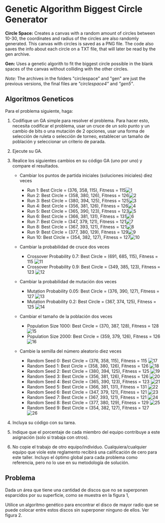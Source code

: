 # Genetic Algorithm Biggest Circle Generator

**Circle Space:** Creates a canvas with a random amount of circles between 10-30, the coordinates and radius of the circles are also randomly generated. This canvas with circles is saved as a PNG file. The code also saves the info about each circle on a TXT file, that will later be read by the gen archive.

**Gen:** Uses a genetic algorith to fit the biggest circle possible in the blank spaces of the canvas without colliding with the other circles.

*Note:* The archives in the folders "circlespace" and "gen" are just the previous versions, the final files are *"circlespace4"* and *"gen5"*.

## Algoritmos Geneticos

Para el problema siguiente, haga:

1. Codifique un GA simple para resolver el problema. Para hacer esto, necesita codificar el problema, usar un cruce de un solo punto y un cambio de bits o una mutación de 2 opciones, usar una forma de selección de ruleta o selección de torneo, establecer un tamaño de población y seleccionar un criterio de parada.

2. Ejecute su GA.

3. Realice los siguientes cambios en su código GA (uno por uno) y compare el resultados.

    - Cambiar los puntos de partida iniciales (soluciones iniciales) diez veces

        - Run 1: Best Circle = (376, 358, 115), Fitness = 115![1](assets/genetic_algorithm_run_0.png)
        - Run 2: Best Circle = (358, 380, 126), Fitness = 126![2](assets/genetic_algorithm_run_1.png)
        - Run 3: Best Circle = (380, 394, 125), Fitness = 125![3](assets/genetic_algorithm_run_2.png)
        - Run 4: Best Circle = (356, 381, 126), Fitness = 126![4](assets/genetic_algorithm_run_3.png)
        - Run 5: Best Circle = (365, 390, 123), Fitness = 123![5](assets/genetic_algorithm_run_4.png)
        - Run 6: Best Circle = (366, 381, 131), Fitness = 131![6](assets/genetic_algorithm_run_5.png)
        - Run 7: Best Circle = (347, 379, 121), Fitness = 121![7](assets/genetic_algorithm_run_6.png)
        - Run 8: Best Circle = (367, 393, 121), Fitness = 121![8](assets/genetic_algorithm_run_7.png)
        - Run 9: Best Circle = (377, 380, 129), Fitness = 129![9](assets/genetic_algorithm_run_8.png)
        - Run 10: Best Circle = (354, 382, 127), Fitness = 127![10](assets/genetic_algorithm_run_9.png)

    - Cambiar la probabilidad de cruce dos veces
        - Crossover Probability 0.7: Best Circle = (691, 685, 115), Fitness = 115 ![11](assets/genetic_algorithm_run_0_cambiar.png)
        - Crossover Probability 0.9: Best Circle = (349, 385, 123), Fitness = 123 ![12](assets/genetic_algorithm_run_1_cambiar.png)

    - Cambiar la probabilidad de mutación dos veces
        - Mutation Probability 0.05: Best Circle = (376, 390, 127), Fitness = 127 ![13](assets/genetic_algorithm_run_0.05.png)
        - Mutation Probability 0.2: Best Circle = (367, 374, 125), Fitness = 125 ![14](assets/genetic_algorithm_run_0.2.png)
  
    - Cambiar el tamaño de la población dos veces
        - Population Size 1000: Best Circle = (370, 387, 128), Fitness = 128 ![15](assets/genetic_algorithm_run_1000.png)
        - Population Size 2000: Best Circle = (359, 379, 126), Fitness = 126 ![16](assets/genetic_algorithm_run_2000.png)

    - Cambie la semilla del número aleatorio diez veces
        - Random Seed 0: Best Circle = (376, 358, 115), Fitness = 115 ![17](assets/genetic_algorithm_run_seed_0.png)
        - Random Seed 1: Best Circle = (358, 380, 126), Fitness = 126 ![18](assets/genetic_algorithm_run_seed_1.png)
        - Random Seed 2: Best Circle = (380, 394, 125), Fitness = 125 ![19](assets/genetic_algorithm_run_seed_2.png)
        - Random Seed 3: Best Circle = (356, 381, 126), Fitness = 126 ![20](assets/genetic_algorithm_run_seed_3.png)
        - Random Seed 4: Best Circle = (365, 390, 123), Fitness = 123 ![21](assets/genetic_algorithm_run_seed_4.png)
        - Random Seed 5: Best Circle = (366, 381, 131), Fitness = 131 ![22](assets/genetic_algorithm_run_seed_5.png)
        - Random Seed 6: Best Circle = (347, 379, 121), Fitness = 121 ![23](assets/genetic_algorithm_run_seed_6.png)
        - Random Seed 7: Best Circle = (367, 393, 121), Fitness = 121 ![24](assets/genetic_algorithm_run_seed_7.png)
        - Random Seed 8: Best Circle = (377, 380, 129), Fitness = 129 ![25](assets/genetic_algorithm_run_seed_8.png)
        - Random Seed 9: Best Circle = (354, 382, 127), Fitness = 127 ![26](assets/genetic_algorithm_run_seed_9.png)
  
4. Incluya su código con su tarea.

5. Indique que el porcentaje de cada miembro del equipo contribuye a este asignación (solo si trabaja con otros).

6. No copie el trabajo de otro equipo/individuo. Cualquiera/cualquier equipo que viole este reglamento recibirá una calificación de cero para este taller.
Incluyo el óptimo global para cada problema como referencia, pero no lo use en su metodología de solución.

## Problema

Dada un área que tiene una cantidad de discos que no se superponen esparcidos por su superficie, como se muestra en la figura 1,

Utilice un algoritmo genético para encontrar el disco de mayor radio que se puede colocar entre estos discos sin superponer ninguno de ellos.  Ver figura 2.
